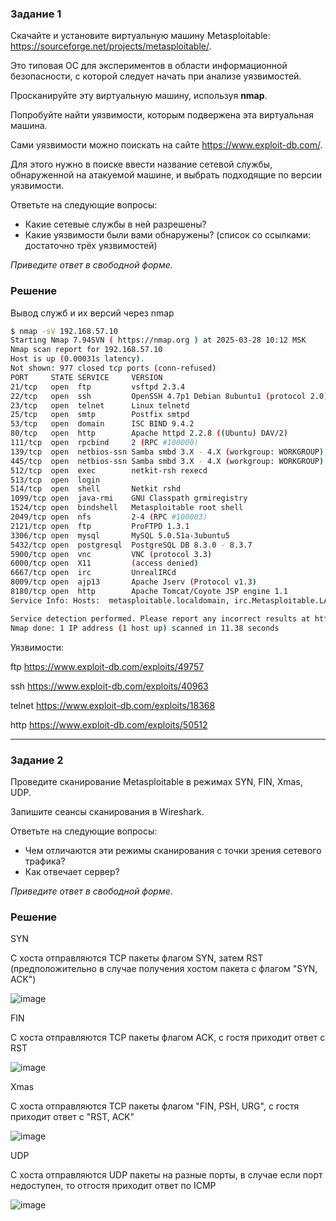 ### Задание 1

Скачайте и установите виртуальную машину Metasploitable: https://sourceforge.net/projects/metasploitable/.

Это типовая ОС для экспериментов в области информационной безопасности, с которой следует начать при анализе уязвимостей.

Просканируйте эту виртуальную машину, используя **nmap**.

Попробуйте найти уязвимости, которым подвержена эта виртуальная машина.

Сами уязвимости можно поискать на сайте https://www.exploit-db.com/.

Для этого нужно в поиске ввести название сетевой службы, обнаруженной на атакуемой машине, и выбрать подходящие по версии уязвимости.

Ответьте на следующие вопросы:

- Какие сетевые службы в ней разрешены?
- Какие уязвимости были вами обнаружены? (список со ссылками: достаточно трёх уязвимостей)
  
*Приведите ответ в свободной форме.*  

### Решение 

Вывод служб и их версий через nmap

```sh
$ nmap -sV 192.168.57.10
Starting Nmap 7.94SVN ( https://nmap.org ) at 2025-03-28 10:12 MSK
Nmap scan report for 192.168.57.10
Host is up (0.00031s latency).
Not shown: 977 closed tcp ports (conn-refused)
PORT     STATE SERVICE     VERSION
21/tcp   open  ftp         vsftpd 2.3.4
22/tcp   open  ssh         OpenSSH 4.7p1 Debian 8ubuntu1 (protocol 2.0)
23/tcp   open  telnet      Linux telnetd
25/tcp   open  smtp        Postfix smtpd
53/tcp   open  domain      ISC BIND 9.4.2
80/tcp   open  http        Apache httpd 2.2.8 ((Ubuntu) DAV/2)
111/tcp  open  rpcbind     2 (RPC #100000)
139/tcp  open  netbios-ssn Samba smbd 3.X - 4.X (workgroup: WORKGROUP)
445/tcp  open  netbios-ssn Samba smbd 3.X - 4.X (workgroup: WORKGROUP)
512/tcp  open  exec        netkit-rsh rexecd
513/tcp  open  login
514/tcp  open  shell       Netkit rshd
1099/tcp open  java-rmi    GNU Classpath grmiregistry
1524/tcp open  bindshell   Metasploitable root shell
2049/tcp open  nfs         2-4 (RPC #100003)
2121/tcp open  ftp         ProFTPD 1.3.1
3306/tcp open  mysql       MySQL 5.0.51a-3ubuntu5
5432/tcp open  postgresql  PostgreSQL DB 8.3.0 - 8.3.7
5900/tcp open  vnc         VNC (protocol 3.3)
6000/tcp open  X11         (access denied)
6667/tcp open  irc         UnrealIRCd
8009/tcp open  ajp13       Apache Jserv (Protocol v1.3)
8180/tcp open  http        Apache Tomcat/Coyote JSP engine 1.1
Service Info: Hosts:  metasploitable.localdomain, irc.Metasploitable.LAN; OSs: Unix, Linux; CPE: cpe:/o:linux:linux_kernel

Service detection performed. Please report any incorrect results at https://nmap.org/submit/ .
Nmap done: 1 IP address (1 host up) scanned in 11.38 seconds

```
Уязвимости:

ftp https://www.exploit-db.com/exploits/49757

ssh https://www.exploit-db.com/exploits/40963

telnet https://www.exploit-db.com/exploits/18368

http https://www.exploit-db.com/exploits/50512


---

### Задание 2

Проведите сканирование Metasploitable в режимах SYN, FIN, Xmas, UDP.

Запишите сеансы сканирования в Wireshark.

Ответьте на следующие вопросы:

- Чем отличаются эти режимы сканирования с точки зрения сетевого трафика?
- Как отвечает сервер?

*Приведите ответ в свободной форме.*

### Решение 

SYN

С хоста отправляются TCP пакеты флагом SYN, затем RST (предположительно в случае получения хостом пакета с флагом "SYN, ACK")

![image](https://github.com/user-attachments/assets/0f2a2dae-a7f7-47bb-b6f4-ae543e3a63af)


FIN

С хоста отправляются TCP пакеты флагом ACK, с гостя приходит ответ с RST

![image](https://github.com/user-attachments/assets/6c192819-6d91-4d4e-b6a4-2542873b43cd)

Xmas

С хоста отправляются TCP пакеты флагом "FIN, PSH, URG", с гостя приходит ответ с "RST, ACK"

![image](https://github.com/user-attachments/assets/44724edf-32af-4a91-b720-82367cdd8b2c)

UDP

С хоста отправляются UDP пакеты на разные порты, в случае если порт недоступен, то отгостя приходит ответ по ICMP

![image](https://github.com/user-attachments/assets/ed41c1ed-3bb7-4479-b01b-06d838879bd4)



